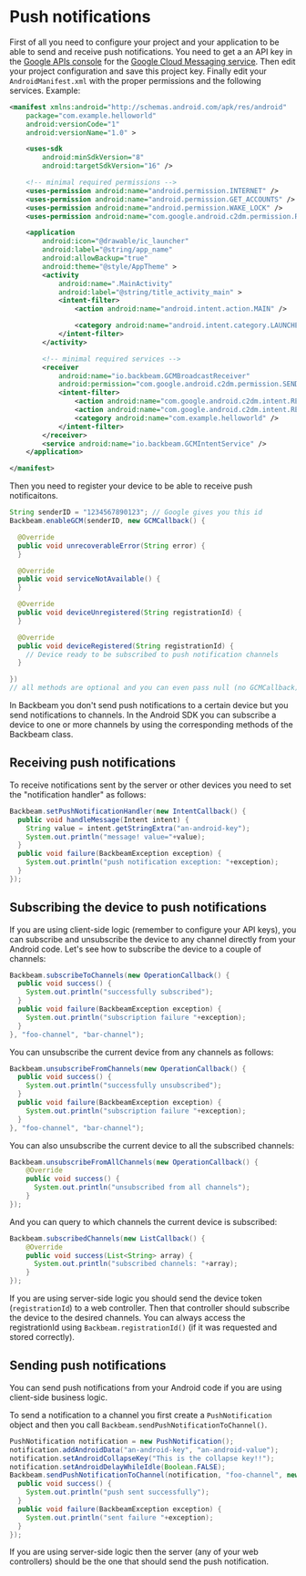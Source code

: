 # Push notifications

First of all you need to configure your project and your application to be able to send and receive push notifications. You need to get a an API key in the [Google APIs console](https://code.google.com/apis/console/) for the [Google Cloud Messaging service](http://developer.android.com/google/gcm/index.html). Then edit your project configuration and save this project key. Finally edit your `AndroidManifest.xml` with the proper permissions and the following services. Example:

```xml
<manifest xmlns:android="http://schemas.android.com/apk/res/android"
    package="com.example.helloworld"
    android:versionCode="1"
    android:versionName="1.0" >

    <uses-sdk
        android:minSdkVersion="8"
        android:targetSdkVersion="16" />

    <!-- minimal required permissions -->
    <uses-permission android:name="android.permission.INTERNET" />
    <uses-permission android:name="android.permission.GET_ACCOUNTS" />
    <uses-permission android:name="android.permission.WAKE_LOCK" />
    <uses-permission android:name="com.google.android.c2dm.permission.RECEIVE" />

    <application
        android:icon="@drawable/ic_launcher"
        android:label="@string/app_name"
        android:allowBackup="true"
        android:theme="@style/AppTheme" >
        <activity
            android:name=".MainActivity"
            android:label="@string/title_activity_main" >
            <intent-filter>
                <action android:name="android.intent.action.MAIN" />

                <category android:name="android.intent.category.LAUNCHER" />
            </intent-filter>
        </activity>

        <!-- minimal required services -->
        <receiver
            android:name="io.backbeam.GCMBroadcastReceiver"
            android:permission="com.google.android.c2dm.permission.SEND" >
            <intent-filter>
                <action android:name="com.google.android.c2dm.intent.RECEIVE" />
                <action android:name="com.google.android.c2dm.intent.REGISTRATION" />
                <category android:name="com.example.helloworld" />
            </intent-filter>
        </receiver>
        <service android:name="io.backbeam.GCMIntentService" />
    </application>

</manifest>
```

Then you need to register your device to be able to receive push notificaitons.

```java
String senderID = "1234567890123"; // Google gives you this id
Backbeam.enableGCM(senderID, new GCMCallback() {

  @Override
  public void unrecoverableError(String error) {
  }

  @Override
  public void serviceNotAvailable() {
  }

  @Override
  public void deviceUnregistered(String registrationId) {
  }

  @Override
  public void deviceRegistered(String registrationId) {
    // Device ready to be subscribed to push notification channels
  }

})
// all methods are optional and you can even pass null (no GCMCallback)
```

In Backbeam you don't send push notifications to a certain device but you send notifications to channels. In the Android SDK you can subscribe a device to one or more channels by using the corresponding methods of the Backbeam class.

## Receiving push notifications

To receive notifications sent by the server or other devices you need to set the "notification handler" as follows:

```java
Backbeam.setPushNotificationHandler(new IntentCallback() {
  public void handleMessage(Intent intent) {
    String value = intent.getStringExtra("an-android-key");
    System.out.println("message! value="+value);
  }
  public void failure(BackbeamException exception) {
    System.out.println("push notification exception: "+exception);
  }
});
```

## Subscribing the device to push notifications

If you are using client-side logic (remember to configure your API keys), you can subscribe and unsubscribe the device to any channel directly from your Android code. Let's see how to subscribe the device to a couple of channels:

```java
Backbeam.subscribeToChannels(new OperationCallback() {
  public void success() {
    System.out.println("successfully subscribed");
  }
  public void failure(BackbeamException exception) {
    System.out.println("subscription failure "+exception);
  }
}, "foo-channel", "bar-channel");
```

You can unsubscribe the current device from any channels as follows:

```java
Backbeam.unsubscribeFromChannels(new OperationCallback() {
  public void success() {
    System.out.println("successfully unsubscribed");
  }
  public void failure(BackbeamException exception) {
    System.out.println("subscription failure "+exception);
  }
}, "foo-channel", "bar-channel");
```

You can also unsubscribe the current device to all the subscribed channels:

```java
Backbeam.unsubscribeFromAllChannels(new OperationCallback() {
    @Override
    public void success() {
      System.out.println("unsubscribed from all channels");
    }
});
```

And you can query to which channels the current device is subscribed:

```java
Backbeam.subscribedChannels(new ListCallback() {
    @Override
    public void success(List<String> array) {
      System.out.println("subscribed channels: "+array);
    }
});
```

If you are using server-side logic you should send the device token (`registrationId`) to a web controller. Then that controller should subscribe the device to the desired channels. You can always access the registrationId using `Backbeam.registrationId()` (if it was requested and stored correctly).

## Sending push notifications

You can send push notifications from your Android code if you are using client-side business logic.

To send a notification to a channel you first create a `PushNotification` object and then you call `Backbeam.sendPushNotificationToChannel()`.

```java
PushNotification notification = new PushNotification();
notification.addAndroidData("an-android-key", "an-android-value");
notification.setAndroidCollapseKey("This is the collapse key!!");
notification.setAndroidDelayWhileIdle(Boolean.FALSE);
Backbeam.sendPushNotificationToChannel(notification, "foo-channel", new OperationCallback() {
  public void success() {
    System.out.println("push sent successfully");
  }
  public void failure(BackbeamException exception) {
    System.out.println("sent failure "+exception);
  }
});
```

If you are using server-side logic then the server (any of your web controllers) should be the one that should send the push notification.
